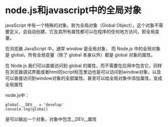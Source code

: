 # node.js和javascript中的全局对象

javaScript 中有一个特殊的对象，称为全局对象（Global Object），这个对象不需要定义，会自动创建，它及其所有属性都可以在程序的任何地方访问，即全局变量。

在浏览器 JavaScript 中，通常 window 是全局对象， 而 Node.js 中的全局对象是 global，所有全局变量（除了 global 本身以外）都是 global 对象的属性。

在 Node.js 我们可以直接访问到 global 的属性，而不需要在应用中包含它。同样在浏览器调试界面或者html的script标签里边也是可以访问到window对象，以及可以直接访问到window对象的全部属性。甚至可以给全局对象中添加属性，变成全局属性

node.js中：
```
global.__DEV__ = 'develop'
console.log(global)
```
是可以输出一个对象，对象中包含__DEV__属性